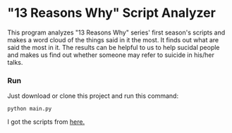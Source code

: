 # "13 Reasons Why" Script Analyzer
This program analyzes "13 Reasons Why" series' first season's scripts and makes a word cloud of the things said in it the most. It finds out what are said the most in it. The results can be helpful to us to help sucidal people and makes us find out whether someone may refer to suicide in his/her talks.

### Run
Just download or clone this project and run this command:
```
python main.py
```
I got the scripts from [here.](https://www.springfieldspringfield.co.uk/view_episode_scripts.php?tv-show=13-reasons-why-2017&episode=s01e01)
